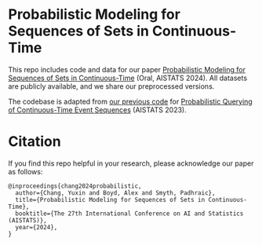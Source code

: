 # Probabilistic Modeling for Sequences of Sets in Continuous-Time

This repo includes code and data for our paper [Probabilistic Modeling for Sequences of Sets in Continuous-Time](https://arxiv.org/abs/2312.15045) (Oral, AISTATS 2024). All datasets are publicly available, and we share our preprocessed versions. 

The codebase is adapted from [our previous code](https://github.com/ajboyd2/prob_seq_queries) for [Probabilistic Querying of Continuous-Time Event Sequences](https://proceedings.mlr.press/v206/boyd23a/boyd23a.pdf) (AISTATS 2023).

# Citation
If you find this repo helpful in your research, please acknowledge our paper as follows:
```
@inproceedings{chang2024probabilistic,
  author={Chang, Yuxin and Boyd, Alex and Smyth, Padhraic},
  title={Probabilistic Modeling for Sequences of Sets in Continuous-Time},
  booktitle={The 27th International Conference on AI and Statistics (AISTATS)},
  year={2024},
}
```
